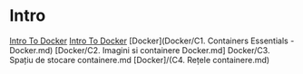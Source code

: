 # Intro
[Intro To Docker]()
[Intro To Docker]()
[Docker](Docker/C1. Containers Essentials - Docker.md)
[Docker/C2. Imagini si containere Docker.md]
Docker/C3. Spațiu de stocare containere.md
[Docker]/(C4. Rețele containere.md)
 
